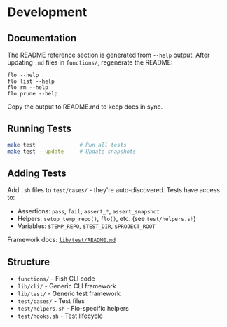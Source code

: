 # Development

## Documentation

The README reference section is generated from `--help` output. After updating `.md` files in `functions/`, regenerate the README:

```fish
flo --help
flo list --help
flo rm --help
flo prune --help
```

Copy the output to README.md to keep docs in sync.

## Running Tests

```bash
make test              # Run all tests
make test --update     # Update snapshots
```

## Adding Tests

Add `.sh` files to `test/cases/` - they're auto-discovered. Tests have access to:
- Assertions: `pass`, `fail`, `assert_*`, `assert_snapshot`
- Helpers: `setup_temp_repo()`, `flo()`, etc. (see `test/helpers.sh`)
- Variables: `$TEMP_REPO`, `$TEST_DIR`, `$PROJECT_ROOT`

Framework docs: [`lib/test/README.md`](lib/test/README.md)

## Structure

- `functions/` - Fish CLI code
- `lib/cli/` - Generic CLI framework
- `lib/test/` - Generic test framework
- `test/cases/` - Test files
- `test/helpers.sh` - Flo-specific helpers
- `test/hooks.sh` - Test lifecycle
